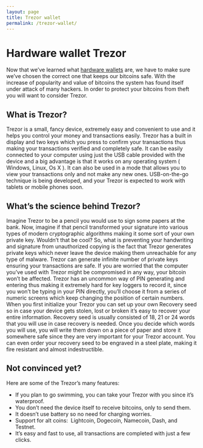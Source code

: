 ```yaml
---
layout: page
title: Trezor wallet
permalink: /trezor-wallet/
---
```

# Hardware wallet Trezor
Now that we’ve learned what [hardware wallets](http://buyhardwarewallet.com/hardwarewallet)  are, we have to make sure we’ve chosen the correct one that keeps our bitcoins safe. With the increase of popularity and value of bitcoins the system has found itself under attack of many hackers. In order to protect your bitcoins from theft you will want to consider Trezor.

## What is Trezor?
Trezor is a small, fancy device, extremely easy and convenient to use and it helps you control your money and transactions easily. Trezor has a built in display and two keys which you press to confirm your transactions thus making your transactions verified and completely safe. It can be easily connected to your computer using just the USB cable provided with the device and a big advantage is that it works on any operating system ( Windows, Linux, Os X ). It can also be used in a mode that allows you to view your transactions only and not make any new ones. USB-on-the-go technique is being developed, and your Trezor is expected to work with tablets or mobile phones soon.  

## What’s the science behind Trezor?
Imagine Trezor to be a pencil you would use to sign some papers at the bank. Now, imagine if that pencil transformed your signature into various types of modern cryptographic algorithms making it some sort of your own private key. Wouldn’t that be cool?
So, what is preventing your handwriting and signature from unauthorized copying is the fact that Trezor generates private keys which never leave the device making them unreachable for any type of malware. Trezor can generate infinite number of private keys ensuring your transactions are safe.
If you are worried that the computer you’ve used with Trezor might be compromised in any way,  your bitcoin won’t be affected. Trezor has an uncommon way of PIN generating and entering thus making it extremely hard for key loggers to record it, since you won’t be typing in your PIN directly, you’ll choose it from a series of numeric screens which keep changing the position of certain numbers.
When you first initialize your Trezor you can set up your own Recovery seed so in case your device gets stolen, lost or broken it’s easy to recover your entire information. Recovery seed is usually consisted of 18, 21 or 24 words that you will use in case recovery is needed. Once you decide which words you will use, you will write them down on a piece of paper and store it somewhere safe since they are very important for your Trezor account. You can even order your recovery seed to be engraved in a steel plate, making it fire resistant and almost indestructible.

## Not convinced yet?
Here are some of the Trezor’s many features:
- If you plan to go swimming, you can take your Trezor with you since it’s waterproof.
- You don’t need the device itself to receive bitcoins, only to send them.
- It doesn’t use battery so no need for charging worries.
- Support for alt coins:  Lightcoin, Dogecoin, Namecoin, Dash, and Testnet.
- It’s easy and fast to use, all transactions are completed with just a few clicks.

